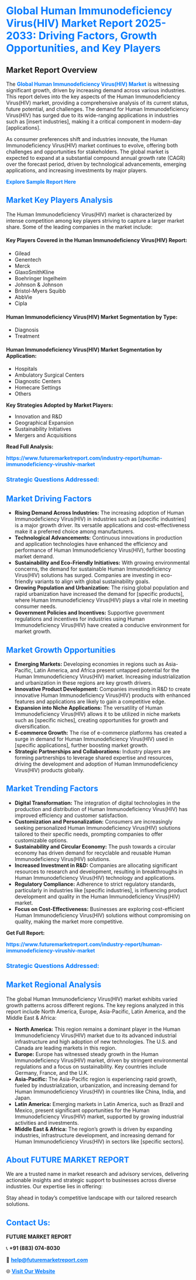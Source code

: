 <h1 style="color: #007BFF;">Global Human Immunodeficiency Virus(HIV) Market Report 2025-2033: Driving Factors, Growth Opportunities, and Key Players</h1>

<section id="overview">
<h2>Market Report Overview</h2>
<p>The <a href="https://www.futuremarketreport.com/industry-report/human-immunodeficiency-virushiv-market" style="color: #007BFF; text-decoration: none;"><strong>Global Human Immunodeficiency Virus(HIV) Market</strong></a> is witnessing significant growth, driven by increasing demand across various industries. This report delves into the key aspects of the Human Immunodeficiency Virus(HIV) market, providing a comprehensive analysis of its current status, future potential, and challenges. The demand for Human Immunodeficiency Virus(HIV) has surged due to its wide-ranging applications in industries such as [insert industries], making it a critical component in modern-day [applications].</p>
<p>As consumer preferences shift and industries innovate, the Human Immunodeficiency Virus(HIV) market continues to evolve, offering both challenges and opportunities for stakeholders. The global market is expected to expand at a substantial compound annual growth rate (CAGR) over the forecast period, driven by technological advancements, emerging applications, and increasing investments by major players.</p>
</section>

<section id="overview">
<p><a href="https://www.futuremarketreport.com/request-sample/reportId=82832" style="color: #007BFF; text-decoration: none;"><strong>Explore Sample Report Here</strong></a></p>
</section>

<section id="key-players">
<h2 style="color: #007BFF;">Market Key Players Analysis</h2>
<p>The Human Immunodeficiency Virus(HIV) market is characterized by intense competition among key players striving to capture a larger market share. Some of the leading companies in the market include:</p>
<h4>Key Players Covered in the Human Immunodeficiency Virus(HIV) Report:</h4>
<ul><li>Gilead</li><li>Genentech</li><li>Merck</li><li>GlaxoSmithKline</li><li>Boehringer Ingelheim</li><li>Johnson &amp; Johnson</li><li>Bristol-Myers Squibb</li><li>AbbVie</li><li>Cipla</li></ul>
<h4>Human Immunodeficiency Virus(HIV) Market Segmentation by Type:</h4>
<ul><li>Diagnosis</li><li>Treatment</li></ul>

<h4>Human Immunodeficiency Virus(HIV) Market Segmentation by Application:</h4>
<ul><li>Hospitals</li><li>Ambulatory Surgical Centers</li><li>Diagnostic Centers</li><li>Homecare Settings</li><li>Others</li></ul>
<p><strong>Key Strategies Adopted by Market Players:</strong></p>
<ul>
<li>Innovation and R&D</li>
<li>Geographical Expansion</li>
<li>Sustainability Initiatives</li>
<li>Mergers and Acquisitions</li>
</ul>
</section>

<section>
<p><strong>Read Full Analysis: </strong></p><a href="https://www.futuremarketreport.com/industry-report/human-immunodeficiency-virushiv-market" style="color: #007BFF; text-decoration: none;"><strong>https://www.futuremarketreport.com/industry-report/human-immunodeficiency-virushiv-market</strong></a>
<h3 style="color: #007BFF;">Strategic Questions Addressed:</h3>
</section>

<section id="driving-factors">
<h2 style="color: #007BFF;">Market Driving Factors</h2>
<ul>
<li><strong>Rising Demand Across Industries:</strong> The increasing adoption of Human Immunodeficiency Virus(HIV) in industries such as [specific industries] is a major growth driver. Its versatile applications and cost-effectiveness make it a preferred choice among manufacturers.</li>
<li><strong>Technological Advancements:</strong> Continuous innovations in production and application technologies have enhanced the efficiency and performance of Human Immunodeficiency Virus(HIV), further boosting market demand.</li>
<li><strong>Sustainability and Eco-Friendly Initiatives:</strong> With growing environmental concerns, the demand for sustainable Human Immunodeficiency Virus(HIV) solutions has surged. Companies are investing in eco-friendly variants to align with global sustainability goals.</li>
<li><strong>Growing Population and Urbanization:</strong> The rising global population and rapid urbanization have increased the demand for [specific products], where Human Immunodeficiency Virus(HIV) plays a vital role in meeting consumer needs.</li>
<li><strong>Government Policies and Incentives:</strong> Supportive government regulations and incentives for industries using Human Immunodeficiency Virus(HIV) have created a conducive environment for market growth.</li>
</ul>
</section>

<section id="growth-opportunities">
<h2 style="color: #007BFF;">Market Growth Opportunities</h2>
<ul>
<li><strong>Emerging Markets:</strong> Developing economies in regions such as Asia-Pacific, Latin America, and Africa present untapped potential for the Human Immunodeficiency Virus(HIV) market. Increasing industrialization and urbanization in these regions are key growth drivers.</li>
<li><strong>Innovative Product Development:</strong> Companies investing in R&D to create innovative Human Immunodeficiency Virus(HIV) products with enhanced features and applications are likely to gain a competitive edge.</li>
<li><strong>Expansion into Niche Applications:</strong> The versatility of Human Immunodeficiency Virus(HIV) allows it to be utilized in niche markets such as [specific niches], creating opportunities for growth and diversification.</li>
<li><strong>E-commerce Growth:</strong> The rise of e-commerce platforms has created a surge in demand for Human Immunodeficiency Virus(HIV) used in [specific applications], further boosting market growth.</li>
<li><strong>Strategic Partnerships and Collaborations:</strong> Industry players are forming partnerships to leverage shared expertise and resources, driving the development and adoption of Human Immunodeficiency Virus(HIV) products globally.</li>
</ul>
</section>

<section id="trending-factors">
<h2 style="color: #007BFF;">Market Trending Factors</h2>
<ul>
<li><strong>Digital Transformation:</strong> The integration of digital technologies in the production and distribution of Human Immunodeficiency Virus(HIV) has improved efficiency and customer satisfaction.</li>
<li><strong>Customization and Personalization:</strong> Consumers are increasingly seeking personalized Human Immunodeficiency Virus(HIV) solutions tailored to their specific needs, prompting companies to offer customizable options.</li>
<li><strong>Sustainability and Circular Economy:</strong> The push towards a circular economy has driven demand for recyclable and reusable Human Immunodeficiency Virus(HIV) solutions.</li>
<li><strong>Increased Investment in R&D:</strong> Companies are allocating significant resources to research and development, resulting in breakthroughs in Human Immunodeficiency Virus(HIV) technology and applications.</li>
<li><strong>Regulatory Compliance:</strong> Adherence to strict regulatory standards, particularly in industries like [specific industries], is influencing product development and quality in the Human Immunodeficiency Virus(HIV) market.</li>
<li><strong>Focus on Cost-Effectiveness:</strong> Businesses are exploring cost-efficient Human Immunodeficiency Virus(HIV) solutions without compromising on quality, making the market more competitive.</li>
</ul>
</section>

<section>
<p><strong>Get Full Report: </strong></p><a href="https://www.futuremarketreport.com/industry-report/human-immunodeficiency-virushiv-market" style="color: #007BFF; text-decoration: none;"><strong>https://www.futuremarketreport.com/industry-report/human-immunodeficiency-virushiv-market</strong></a>
<h3 style="color: #007BFF;">Strategic Questions Addressed:</h3>
</section>


<section id="regional-analysis">
<h2 style="color: #007BFF;">Market Regional Analysis</h2>
<p>The global Human Immunodeficiency Virus(HIV) market exhibits varied growth patterns across different regions. The key regions analyzed in this report include North America, Europe, Asia-Pacific, Latin America, and the Middle East & Africa:</p>
<ul>
<li><strong>North America:</strong> This region remains a dominant player in the Human Immunodeficiency Virus(HIV) market due to its advanced industrial infrastructure and high adoption of new technologies. The U.S. and Canada are leading markets in this region.</li>
<li><strong>Europe:</strong> Europe has witnessed steady growth in the Human Immunodeficiency Virus(HIV) market, driven by stringent environmental regulations and a focus on sustainability. Key countries include Germany, France, and the U.K.</li>
<li><strong>Asia-Pacific:</strong> The Asia-Pacific region is experiencing rapid growth, fueled by industrialization, urbanization, and increasing demand for Human Immunodeficiency Virus(HIV) in countries like China, India, and Japan.</li>
<li><strong>Latin America:</strong> Emerging markets in Latin America, such as Brazil and Mexico, present significant opportunities for the Human Immunodeficiency Virus(HIV) market, supported by growing industrial activities and investments.</li>
<li><strong>Middle East & Africa:</strong> The region’s growth is driven by expanding industries, infrastructure development, and increasing demand for Human Immunodeficiency Virus(HIV) in sectors like [specific sectors].</li>
</ul>
</section>

<footer>
<h2 style="color: #007BFF;">About FUTURE MARKET REPORT</h2>
<p>We are a trusted name in market research and advisory services, delivering actionable insights and strategic support to businesses across diverse industries. Our expertise lies in offering:</p>

<p>Stay ahead in today’s competitive landscape with our tailored research solutions.</p>

<h2 style="color: #007BFF;">Contact Us:</h2>
<p><strong>FUTURE MARKET REPORT</strong></p>
<p>📞 <strong>+91 (883) 074-8030</strong></p>
<p>📧 <strong><a href="mailto:help@futuremarketreport.com" style="color: #007BFF;">help@futuremarketreport.com</a></strong></p>
<p>🌐 <strong><a href="https://www.futuremarketreport.com/" style="color: #007BFF;">Visit Our Website</a></strong></p>
</footer>